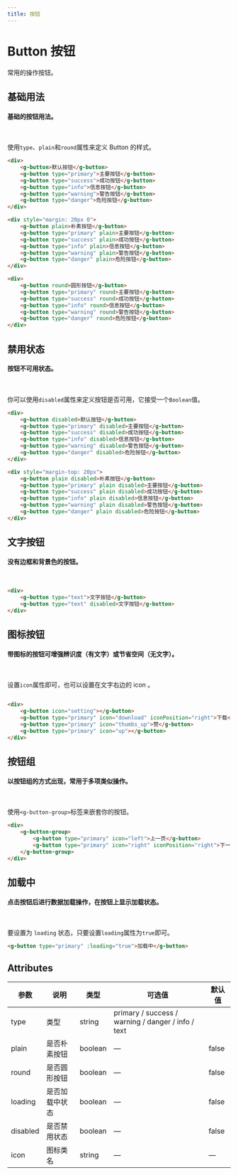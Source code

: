 ```yaml
---
title: 按钮
---
```


<script>
   export default {
        mounted() {
            const s = document.createElement('script');
            s.type = 'text/javascript';
            s.src = '//at.alicdn.com/t/font_1127796_oygjm0oay8o.js';
            document.body.appendChild(s);
        }
   }
</script>

# Button 按钮
常用的操作按钮。

## 基础用法

#### 基础的按钮用法。
<br>

<button-demo1></button-demo1>

使用`type`、`plain`和`round`属性来定义 Button 的样式。

``` html
<div>
    <g-button>默认按钮</g-button>
    <g-button type="primary">主要按钮</g-button>
    <g-button type="success">成功按钮</g-button>
    <g-button type="info">信息按钮</g-button>
    <g-button type="warning">警告按钮</g-button>
    <g-button type="danger">危险按钮</g-button>
</div>

<div style="margin: 20px 0">
    <g-button plain>朴素按钮</g-button>
    <g-button type="primary" plain>主要按钮</g-button>
    <g-button type="success" plain>成功按钮</g-button>
    <g-button type="info" plain>信息按钮</g-button>
    <g-button type="warning" plain>警告按钮</g-button>
    <g-button type="danger" plain>危险按钮</g-button>
</div>

<div>
    <g-button round>圆形按钮</g-button>
    <g-button type="primary" round>主要按钮</g-button>
    <g-button type="success" round>成功按钮</g-button>
    <g-button type="info" round>信息按钮</g-button>
    <g-button type="warning" round>警告按钮</g-button>
    <g-button type="danger" round>危险按钮</g-button>
</div>

```

## 禁用状态
#### 按钮不可用状态。
<br>

<button-demo2></button-demo2>

你可以使用`disabled`属性来定义按钮是否可用，它接受一个`Boolean`值。

``` html
<div>
    <g-button disabled>默认按钮</g-button>
    <g-button type="primary" disabled>主要按钮</g-button>
    <g-button type="success" disabled>成功按钮</g-button>
    <g-button type="info" disabled>信息按钮</g-button>
    <g-button type="warning" disabled>警告按钮</g-button>
    <g-button type="danger" disabled>危险按钮</g-button>
</div>

<div style="margin-top: 20px">
    <g-button plain disabled>朴素按钮</g-button>
    <g-button type="primary" plain disabled>主要按钮</g-button>
    <g-button type="success" plain disabled>成功按钮</g-button>
    <g-button type="info" plain disabled>信息按钮</g-button>
    <g-button type="warning" plain disabled>警告按钮</g-button>
    <g-button type="danger" plain disabled>危险按钮</g-button>
</div>
```

## 文字按钮
#### 没有边框和背景色的按钮。
<br>

<button-demo3></button-demo3>
``` html
<div>
    <g-button type="text">文字按钮</g-button>
    <g-button type="text" disabled>文字按钮</g-button>
</div>
```

## 图标按钮
#### 带图标的按钮可增强辨识度（有文字）或节省空间（无文字）。
<br>

<button-demo4></button-demo4>

设置`icon`属性即可，也可以设置在文字右边的 icon 。

``` html

<div>
    <g-button icon="setting"></g-button>
    <g-button type="primary" icon="download" iconPosition="right">下载</g-button>
    <g-button type="primary" icon="thumbs_up">赞</g-button>
    <g-button type="primary" icon="up"></g-button>
</div>

```

## 按钮组
#### 以按钮组的方式出现，常用于多项类似操作。
<br>

<button-demo5></button-demo5>
使用`<g-button-group>`标签来嵌套你的按钮。
``` html
<div>
    <g-button-group>
        <g-button type="primary" icon="left">上一页</g-button>
        <g-button type="primary" icon="right" iconPosition="right">下一页</g-button>
    </g-button-group>
</div> 
```

## 加载中
#### 点击按钮后进行数据加载操作，在按钮上显示加载状态。
<br>


<button-demo6></button-demo6>

要设置为 `loading` 状态，只要设置`loading`属性为`true`即可。

``` html
<g-button type="primary" :loading="true">加载中</g-button>
```

## Attributes

|参数|说明|类型|可选值|默认值
 ----|---|----|------|----|
type|	类型|	string	|primary / success / warning / danger / info / text|	
plain|	是否朴素按钮|	boolean|	—	|false
round	|是否圆形按钮	|boolean|	—	|false
loading	|是否加载中状态|	boolean	|—|	false
disabled|	是否禁用状态|	boolean	|—|	false
icon	|图标类名	|string|	—	|—